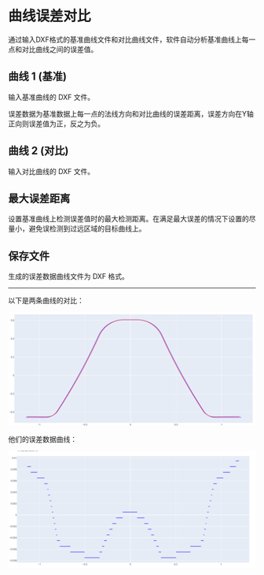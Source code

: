# 曲线误差对比

通过输入DXF格式的基准曲线文件和对比曲线文件，软件自动分析基准曲线上每一点和对比曲线之间的误差值。

## 曲线 1 (基准)

输入基准曲线的 DXF 文件。

误差数据为基准数据上每一点的法线方向和对比曲线的误差距离，误差方向在Y轴正向则误差值为正，反之为负。

## 曲线 2 (对比)

输入对比曲线的 DXF 文件。

## 最大误差距离

设置基准曲线上检测误差值时的最大检测距离。在满足最大误差的情况下设置的尽量小，避免误检测到过远区域的目标曲线上。

## 保存文件

生成的误差数据曲线文件为 DXF 格式。

---

以下是两条曲线的对比：

![img](resources/error_compare_curve.png)

他们的误差数据曲线：

![img](resources/error_compare.png)
